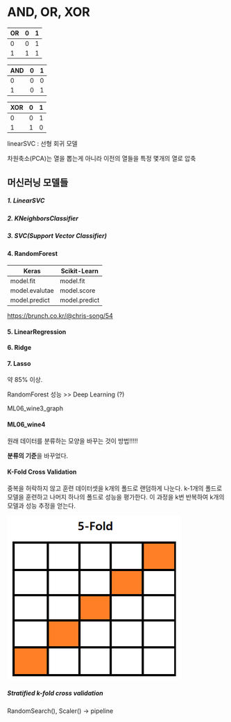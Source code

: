 

# AND, OR, XOR

| OR   | 0    | 1    |
| ---- | ---- | ---- |
| 0    | 0    | 1    |
| 1    | 1    | 1    |

| AND  | 0    | 1    |
| ---- | ---- | ---- |
| 0    | 0    | 0    |
| 1    | 0    | 1    |

| XOR  | 0    | 1    |
| ---- | ---- | ---- |
| 0    | 0    | 1    |
| 1    | 1    | 0    |



linearSVC : 선형 회귀 모델

차원축소(PCA)는 열을 뽑는게 아니라 이전의 열들을 특정 몇개의 열로 압축



## 머신러닝 모델들

##### 1. LinearSVC 

##### 2. KNeighborsClassifier

##### 3. SVC(Support Vector Classifier)

#### 4. RandomForest

| Keras          | Scikit-Learn  |
| -------------- | ------------- |
| model.fit      | model.fit     |
| model.evalutae | model.score   |
| model.predict  | model.predict |

https://brunch.co.kr/@chris-song/54

#### 5. LinearRegression

#### 6. Ridge

#### 7. Lasso



약 85% 이상.

RandomForest 성능 >> Deep Learning (?)

ML06_wine3_graph



#### ML06_wine4

원래 데이터를 분류하는 모양을 바꾸는 것이 방법!!!!! 

**분류의 기준**을 바꾸었다.



#### K-Fold Cross Validation

중복을 허락하지 않고 훈련 데이터셋을 k개의 폴드로 랜덤하게 나눈다. k-1개의 폴드로 모델을 훈련하고 나머지 하나의 폴드로 성능을 평가한다. 이 과정을 k번 반복하여 k개의 모델과 성능 추정을 얻는다.

![](./img/k-fold.png)

##### Stratified k-fold cross validation



RandomSearch(), Scaler() -> pipeline
